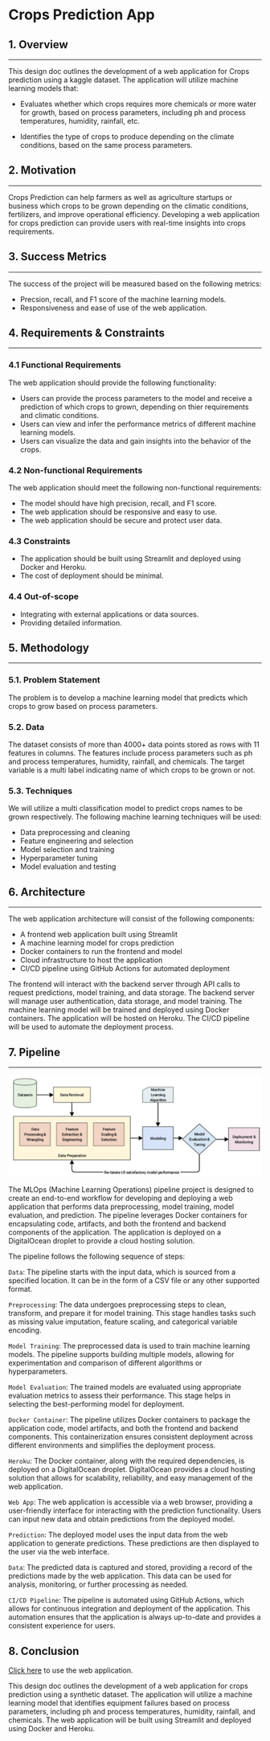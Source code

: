 # Crops Prediction App

## 1. Overview
---
This design doc outlines the development of a web application for Crops prediction using a kaggle dataset. The application will utilize machine learning models that:

- Evaluates whether which crops requires more chemicals or more water for growth, based on process parameters, including ph and process temperatures, humidity, rainfall, etc.

- Identifies the type of crops to produce depending on the climate conditions, based on the same process parameters.

## 2. Motivation
---
Crops Prediction can help farmers as well as agriculture startups or business which crops to be grown depending on the climatic conditions, fertilizers, and improve operational efficiency. Developing a web application for crops prediction can provide users with real-time insights into crops requirements.

## 3. Success Metrics
---
The success of the project will be measured based on the following metrics:

- Precsion, recall, and F1 score of the machine learning models.
- Responsiveness and ease of use of the web application.

## 4. Requirements & Constraints
---
### 4.1 Functional Requirements

The web application should provide the following functionality:

- Users can provide the process parameters to the model and receive a prediction of which crops to grown, depending on thier requirements and climatic conditions.
- Users can view and infer the performance metrics of different machine learning models.
- Users can visualize the data and gain insights into the behavior of the crops.

### 4.2 Non-functional Requirements

The web application should meet the following non-functional requirements:

- The model should have high precision, recall, and F1 score.
- The web application should be responsive and easy to use.
- The web application should be secure and protect user data.

### 4.3 Constraints

- The application should be built using Streamlit and deployed using Docker and Heroku.
- The cost of deployment should be minimal.

### 4.4 Out-of-scope

- Integrating with external applications or data sources.
- Providing detailed information.

## 5. Methodology
---
### 5.1. Problem Statement

The problem is to develop a machine learning model that predicts which crops to grow based on process parameters.

### 5.2. Data

The dataset consists of more than 4000+ data points stored as rows with 11 features in columns. The features include process parameters such as ph and process temperatures, humidity, rainfall, and chemicals. The target variable is a multi label indicating name of which crops to be grown or not.

### 5.3. Techniques
We will utilize a multi classification model to predict crops names to be grown respectively. The following machine learning techniques will be used:

- Data preprocessing and cleaning
- Feature engineering and selection
- Model selection and training
- Hyperparameter tuning
- Model evaluation and testing

## 6. Architecture
---
The web application architecture will consist of the following components:

- A frontend web application built using Streamlit
- A machine learning model for crops prediction
- Docker containers to run the frontend and model
- Cloud infrastructure to host the application
- CI/CD pipeline using GitHub Actions for automated deployment

The frontend will interact with the backend server through API calls to request predictions, model training, and data storage. The backend server will manage user authentication, data storage, and model training. The machine learning model will be trained and deployed using Docker containers. The application will be hosted on Heroku. The CI/CD pipeline will be used to automate the deployment process.

## 7. Pipeline
---

![Project Pipeline](assets/ml_pipeline.png)

The MLOps (Machine Learning Operations) pipeline project is designed to create an end-to-end workflow for developing and deploying a web application that performs data preprocessing, model training, model evaluation, and prediction. The pipeline leverages Docker containers for encapsulating code, artifacts, and both the frontend and backend components of the application. The application is deployed on a DigitalOcean droplet to provide a cloud hosting solution.

The pipeline follows the following sequence of steps:

`Data`: The pipeline starts with the input data, which is sourced from a specified location. It can be in the form of a CSV file or any other supported format.

`Preprocessing`: The data undergoes preprocessing steps to clean, transform, and prepare it for model training. This stage handles tasks such as missing value imputation, feature scaling, and categorical variable encoding.

`Model Training`: The preprocessed data is used to train machine learning models. The pipeline supports building multiple models, allowing for experimentation and comparison of different algorithms or hyperparameters.

`Model Evaluation`: The trained models are evaluated using appropriate evaluation metrics to assess their performance. This stage helps in selecting the best-performing model for deployment.

`Docker Container`: The pipeline utilizes Docker containers to package the application code, model artifacts, and both the frontend and backend components. This containerization ensures consistent deployment across different environments and simplifies the deployment process.

`Heroku`: The Docker container, along with the required dependencies, is deployed on a DigitalOcean droplet. DigitalOcean provides a cloud hosting solution that allows for scalability, reliability, and easy management of the web application.

`Web App`: The web application is accessible via a web browser, providing a user-friendly interface for interacting with the prediction functionality. Users can input new data and obtain predictions from the deployed model.

`Prediction`: The deployed model uses the input data from the web application to generate predictions. These predictions are then displayed to the user via the web interface.

`Data`: The predicted data is captured and stored, providing a record of the predictions made by the web application. This data can be used for analysis, monitoring, or further processing as needed.

`CI/CD Pipeline`: The pipeline is automated using GitHub Actions, which allows for continuous integration and deployment of the application. This automation ensures that the application is always up-to-date and provides a consistent experience for users.


## 8. Conclusion

[Click here](http://64.227.150.232:8501/)  to use the web application.

This design doc outlines the development of a web application for crops prediction using a synthetic dataset. The application will utilize a machine learning model that identifies equipment failures based on process parameters, including ph and process temperatures, humidity, rainfall, and chemicals. The web application will be built using Streamlit and deployed using Docker and Heroku.